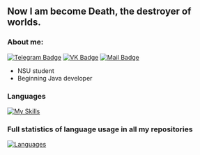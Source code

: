 ## Now I am become Death, the destroyer of worlds.
### About me:
[![Telegram Badge](https://img.shields.io/badge/-Telegram-0088cc?style=for-the-badge&logo=telegram&logoColor=white&color=blue)](https://t.me/malignantt)
[![VK Badge](https://img.shields.io/badge/-VK-1155ba?style=for-the-badge&logo=vk)](https://vk.com/malignanttt)
[![Mail Badge](https://img.shields.io/badge/-Mail-0088cd?style=for-the-badge&logo=maildotru&logoColor=yellow)](mailto:usoltsev_anton1@mail.ru) 
- NSU student
- Beginning Java developer
### Languages
[![My Skills](https://skillicons.dev/icons?i=java,cpp,c,python)](https://skillicons.dev)
### Full statistics of language usage in all my repositories
[![Languages](https://github-readme-stats.vercel.app/api/top-langs/?username=AntonyUsoltsev&count-private=true&layout=donut&theme=tokyonight&langs_count=5)](https://github.com/anuraghazra/github-readme-stats)

